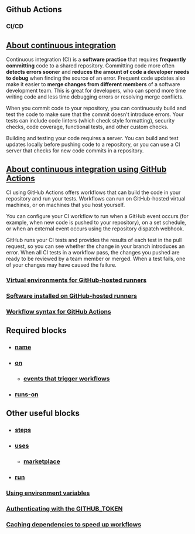 ## Github Actions

### CI/CD

## [About continuous integration](https://help.github.com/en/actions/automating-your-workflow-with-github-actions/about-continuous-integration#about-continuous-integration)

Continuous integration (CI) is a **software practice** that requires **frequently committing** code to a shared repository. Committing code more often **detects errors sooner** and **reduces the amount of code a developer needs to debug** when finding the source of an error. Frequent code updates also make it easier to **merge changes from different members** of a software development team. This is great for developers, who can spend more time writing code and less time debugging errors or resolving merge conflicts.

When you commit code to your repository, you can continuously build and test the code to make sure that the commit doesn't introduce errors. Your tests can include code linters (which check style formatting), security checks, code coverage, functional tests, and other custom checks.

Building and testing your code requires a server. You can build and test updates locally before pushing code to a repository, or you can use a CI server that checks for new code commits in a repository.

## [About continuous integration using GitHub Actions](https://help.github.com/en/actions/automating-your-workflow-with-github-actions/about-continuous-integration#about-continuous-integration-using-github-actions)
CI using GitHub Actions offers workflows that can build the code in your repository and run your tests. Workflows can run on GitHub-hosted virtual machines, or on machines that you host yourself.

You can configure your CI workflow to run when a GitHub event occurs (for example, when new code is pushed to your repository), on a set schedule, or when an external event occurs using the repository dispatch webhook.

GitHub runs your CI tests and provides the results of each test in the pull request, so you can see whether the change in your branch introduces an error. When all CI tests in a workflow pass, the changes you pushed are ready to be reviewed by a team member or merged. When a test fails, one of your changes may have caused the failure.

### [Virtual environments for GitHub-hosted runners](https://help.github.com/en/actions/automating-your-workflow-with-github-actions/virtual-environments-for-github-hosted-runners)


### [Software installed on GitHub-hosted runners](https://help.github.com/en/actions/automating-your-workflow-with-github-actions/software-installed-on-github-hosted-runners)

### [Workflow syntax for GitHub Actions](https://help.github.com/en/actions/automating-your-workflow-with-github-actions/workflow-syntax-for-github-actions)


## Required blocks
* ### [name](https://help.github.com/en/actions/automating-your-workflow-with-github-actions/workflow-syntax-for-github-actions#name)
* ### [on](https://help.github.com/en/actions/automating-your-workflow-with-github-actions/workflow-syntax-for-github-actions#on)
  * ### [events that trigger workflows](https://help.github.com/en/actions/automating-your-workflow-with-github-actions/events-that-trigger-workflows#about-workflow-events)
* ### [runs-on](https://help.github.com/en/actions/automating-your-workflow-with-github-actions/workflow-syntax-for-github-actions#jobsjob_idruns-on)
## Other useful blocks
* ### [steps](https://help.github.com/en/actions/automating-your-workflow-with-github-actions/workflow-syntax-for-github-actions#jobsjob_idsteps)
* ### [uses](https://help.github.com/en/actions/automating-your-workflow-with-github-actions/workflow-syntax-for-github-actions#jobsjob_idsteps) 
  * ### [marketplace](https://github.com/marketplace?type=actions)
 * ### [run](https://help.github.com/en/actions/automating-your-workflow-with-github-actions/workflow-syntax-for-github-actions#jobsjob_idstepsrun)

### [Using environment variables](https://help.github.com/en/actions/automating-your-workflow-with-github-actions/using-environment-variables)
### [Authenticating with the GITHUB_TOKEN](https://help.github.com/en/actions/automating-your-workflow-with-github-actions/authenticating-with-the-github_token)
### [Caching dependencies to speed up workflows](https://help.github.com/en/actions/automating-your-workflow-with-github-actions/caching-dependencies-to-speed-up-workflows)